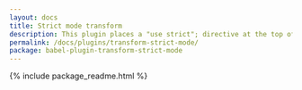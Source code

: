 ```yaml
---
layout: docs
title: Strict mode transform
description: This plugin places a "use strict"; directive at the top of all files to enable strict mode
permalink: /docs/plugins/transform-strict-mode/
package: babel-plugin-transform-strict-mode
---
```


{% include package_readme.html %}
